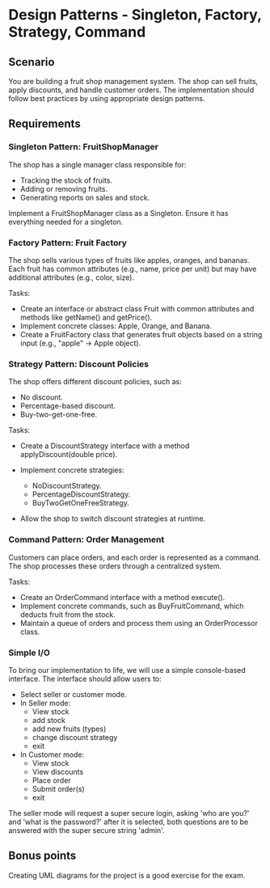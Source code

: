 # Design Patterns - Singleton, Factory, Strategy, Command

## Scenario
You are building a fruit shop management system. The shop can sell fruits, apply discounts, and handle customer orders. The implementation should follow best practices by using appropriate design patterns.

## Requirements

### Singleton Pattern: FruitShopManager
   The shop has a single manager class responsible for:

- Tracking the stock of fruits.
- Adding or removing fruits.
- Generating reports on sales and stock.

Implement a FruitShopManager class as a Singleton. Ensure it has everything needed for a singleton.

### Factory Pattern: Fruit Factory
The shop sells various types of fruits like apples, oranges, and bananas. Each fruit has common attributes (e.g., name, price per unit) but may have additional attributes (e.g., color, size).

Tasks:

- Create an interface or abstract class Fruit with common attributes and methods like getName() and getPrice().
- Implement concrete classes: Apple, Orange, and Banana.
- Create a FruitFactory class that generates fruit objects based on a string input (e.g., "apple" -> Apple object).

###  Strategy Pattern: Discount Policies

The shop offers different discount policies, such as:

- No discount.
- Percentage-based discount.
- Buy-two-get-one-free.

Tasks:

- Create a DiscountStrategy interface with a method applyDiscount(double price).
- Implement concrete strategies:
  - NoDiscountStrategy.
  - PercentageDiscountStrategy.
  - BuyTwoGetOneFreeStrategy.

- Allow the shop to switch discount strategies at runtime.

### Command Pattern: Order Management
Customers can place orders, and each order is represented as a command. The shop processes these orders through a centralized system.

Tasks:

- Create an OrderCommand interface with a method execute().
- Implement concrete commands, such as BuyFruitCommand, which deducts fruit from the stock.
- Maintain a queue of orders and process them using an OrderProcessor class.


### Simple I/O

To bring our implementation to life, we will use a simple console-based interface. The interface should allow users to:

- Select seller or customer mode.
- In Seller mode:
  - View stock
  - add stock
  - add new fruits (types)
  - change discount strategy
  - exit
- In Customer mode:
  - View stock
  - View discounts
  - Place order
  - Submit order(s)
  - exit

The seller mode will request a super secure login, asking 'who are you?' and 'what is the password?' after it is selected, both questions are to be answered with the super secure string 'admin'.


## Bonus points
Creating UML diagrams for the project is a good exercise for the exam.